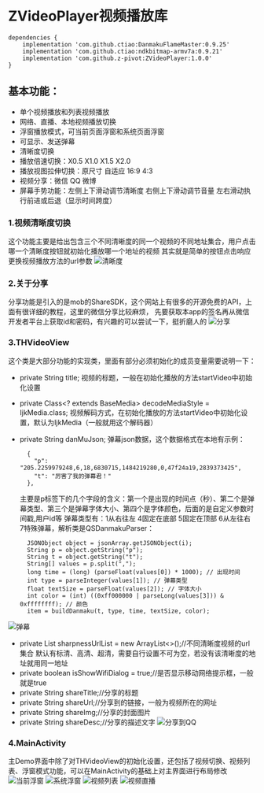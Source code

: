 # ZVideoPlayer视频播放库

    dependencies {
        implementation 'com.github.ctiao:DanmakuFlameMaster:0.9.25'
        implementation 'com.github.ctiao:ndkbitmap-armv7a:0.9.21'
        implementation 'com.github.z-pivot:ZVideoPlayer:1.0.0'
    }

## 基本功能：
* 单个视频播放和列表视频播放
* 网络、直播、本地视频播放切换
* 浮窗播放模式，可当前页面浮窗和系统页面浮窗
* 可显示、发送弹幕
* 清晰度切换
* 播放倍速切换：X0.5 X1.0 X1.5 X2.0
* 播放视图拉伸切换：原尺寸 自适应 16:9 4:3
* 视频分享：微信 QQ 微博
* 屏幕手势功能：左侧上下滑动调节清晰度 右侧上下滑动调节音量 左右滑动执行前进或后退（显示时间跨度）

### 1.视频清晰度切换
这个功能主要是给出包含三个不同清晰度的同一个视频的不同地址集合，用户点击哪一个清晰度按钮就初始化播放哪一个地址的视频
其实就是简单的按钮点击响应更换视频播放方法的url参数
![清晰度](https://github.com/z-pivot/ZVideoPlayer/blob/master/images/qxd.png)

### 2.关于分享
分享功能是引入的是mob的ShareSDK，这个网站上有很多的开源免费的API，上面有很详细的教程，这里的微信分享比较麻烦，
先要获取本app的签名再从微信开发者平台上获取id和密码，有兴趣的可以尝试一下，挺折磨人的
![分享](https://github.com/z-pivot/ZVideoPlayer/blob/master/images/fenxiang.png)

### 3.THVideoView
这个类是大部分功能的实现类，里面有部分必须初始化的成员变量需要说明一下：
* private String title; 视频的标题，一般在初始化播放的方法startVideo中初始化设置
* private Class<? extends BaseMedia> decodeMediaStyle = IjkMedia.class; 视频解码方式，在初始化播放的方法startVideo中初始化设置，默认为IjkMedia（一般就用这个解码器）
* private String danMuJson; 弹幕json数据，这个数据格式在本地有示例：

        {
          "p": "205.2259979248,6,18,6830715,1484219280,0,47f24a19,2839373425",
          "t": "厉害了我的弹幕君！"
        },
        
    主要是p标签下的几个字段的含义：第一个是出现的时间点（秒）、第二个是弹幕类型、第三个是弹幕字体大小、第四个是字体颜色，后面的是自定义参数时间戳,用户id等
    弹幕类型有：1从右往左 4固定在底部 5固定在顶部 6从左往右 7特殊弹幕，解析类是QSDanmakuParser：
    
        JSONObject object = jsonArray.getJSONObject(i);
        String p = object.getString("p");
        String t = object.getString("t");
        String[] values = p.split(",");
        long time = (long) (parseFloat(values[0]) * 1000); // 出现时间
        int type = parseInteger(values[1]); // 弹幕类型
        float textSize = parseFloat(values[2]); // 字体大小
        int color = (int) ((0xff000000 | parseLong(values[3])) & 0xffffffff); // 颜色
        item = buildDanmaku(t, type, time, textSize, color);
![弹幕](https://github.com/z-pivot/ZVideoPlayer/blob/master/images/danmu.png)
      
* private List<String> sharpnessUrlList = new ArrayList<>();//不同清晰度视频的url集合 默认有标清、高清、超清，需要自行设置不可为空，若没有该清晰度的地址就用同一地址
* private boolean isShowWifiDialog = true;//是否显示移动网络提示框，一般就是true
* private String shareTitle;//分享的标题
* private String shareUrl;//分享到的链接，一般为视频所在的网址
* private String shareImg;//分享的封面图片
* private String shareDesc;//分享的描述文字
![分享到QQ](https://github.com/z-pivot/ZVideoPlayer/blob/master/images/fenxiangQQ.png)
  
### 4.MainActivity
主Demo界面中除了对THVideoView的初始化设置，还包括了视频切换、视频列表、浮窗模式功能，可以在MainActivity的基础上对主界面进行布局修改
![当前浮窗](https://github.com/z-pivot/ZVideoPlayer/blob/master/images/dangqianfuchuang.png)
![系统浮窗](https://github.com/z-pivot/ZVideoPlayer/blob/master/images/xitongfuchuang.png)
![视频列表](https://github.com/z-pivot/ZVideoPlayer/blob/master/images/liebiao.png)
![视频直播](https://github.com/z-pivot/ZVideoPlayer/blob/master/images/zhibo.png)
